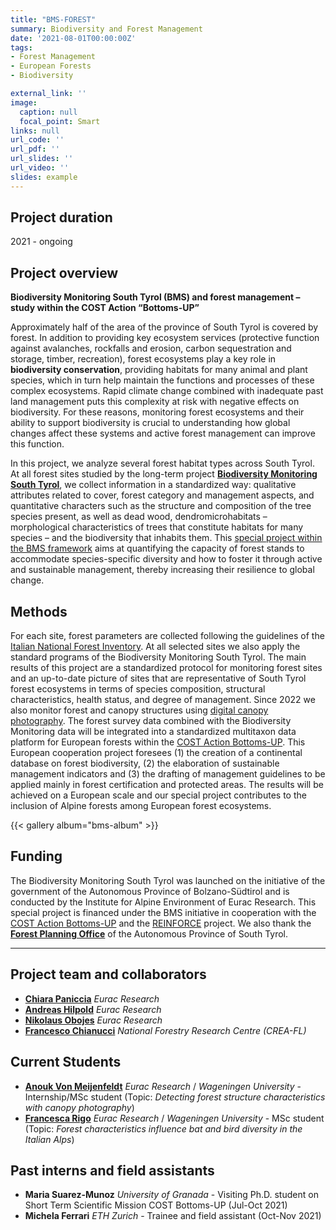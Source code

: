 ```yaml
---
title: "BMS-FOREST"
summary: Biodiversity and Forest Management
date: '2021-08-01T00:00:00Z'
tags: 
- Forest Management
- European Forests
- Biodiversity

external_link: ''
image:
  caption: null
  focal_point: Smart
links: null
url_code: ''
url_pdf: ''
url_slides: ''
url_video: ''
slides: example
---
```


## Project duration
2021 - ongoing


## Project overview
**Biodiversity Monitoring South Tyrol (BMS) and forest management – study within the COST Action “Bottoms-UP”**

Approximately half of the area of the province of South Tyrol is covered by forest. In addition to providing key ecosystem services (protective function against avalanches, rockfalls and erosion, carbon sequestration and storage, timber, recreation), forest ecosystems play a key role in **biodiversity conservation**, providing habitats for many animal and plant species, which in turn help maintain the functions and processes of these complex ecosystems. Rapid climate change combined with inadequate past land management puts this complexity at risk with negative effects on biodiversity. For these reasons, monitoring forest ecosystems and their ability to support biodiversity is crucial to understanding how global changes affect these systems and active forest management can improve this function.

In this project, we analyze several forest habitat types across South Tyrol. At all forest sites studied by the long-term project [**Biodiversity Monitoring South Tyrol**](https://biodiversity.eurac.edu/), we collect information in a standardized way: qualitative attributes related to cover, forest category and management aspects, and quantitative characters such as the structure and composition of the tree species present, as well as dead wood, dendromicrohabitats – morphological characteristics of trees that constitute habitats for many species – and the biodiversity that inhabits them. This [special project within the BMS framework](https://biodiversity.eurac.edu/biodiversity-and-forest-management-study-within-the-cost-action-bottoms-up/) aims at quantifying the capacity of forest stands to accommodate species-specific diversity and how to foster it through active and sustainable management, thereby increasing their resilience to global change.

## Methods

For each site, forest parameters are collected following the guidelines of the [Italian National Forest Inventory](https://www.inventarioforestale.org/). At all selected sites we also apply the standard programs of the Biodiversity Monitoring South Tyrol. The main results of this project are a standardized protocol for monitoring forest sites and an up-to-date picture of sites that are representative of South Tyrol forest ecosystems in terms of species composition, structural characteristics, health status, and degree of management. Since 2022 we also monitor forest and canopy structures using [digital canopy photography](https://cdnsciencepub.com/doi/10.1139/cjfr-2019-0055). The forest survey data combined with the Biodiversity Monitoring data will be integrated into a standardized multitaxon data platform for European forests within the [COST Action Bottoms-UP](https://www.bottoms-up.eu/it/). This European cooperation project foresees (1) the creation of a continental database on forest biodiversity, (2) the elaboration of sustainable management indicators and (3) the drafting of management guidelines to be applied mainly in forest certification and protected areas. The results will be achieved on a European scale and our special project contributes to the inclusion of Alpine forests among European forest ecosystems.

{{< gallery album="bms-album" >}}


## Funding

The Biodiversity Monitoring South Tyrol was launched on the initiative of the government of the Autonomous Province of Bolzano-Südtirol and is conducted by the Institute for Alpine Environment of Eurac Research. This special project is financed under the BMS initiative in cooperation with the [COST Action Bottoms-UP](https://www.bottoms-up.eu/it/) and the [REINFORCE](https://www.marco-mina.com/project/reinforce/) project. We also thank the [**Forest Planning Office**](https://www.provincia.bz.it/it/contatti.asp?orga_orgaid=970) of the Autonomous Province of South Tyrol.


-----------------------------

## Project team and collaborators

 - [**Chiara Paniccia**](https://www.eurac.edu/it/people/chiara-paniccia) _Eurac Research_
 - [**Andreas Hilpold**](https://www.eurac.edu/it/people/andreas-hilpold) _Eurac Research_
 - [**Nikolaus Obojes**](https://www.eurac.edu/en/people/nikolaus-obojes) _Eurac Research_
 - [**Francesco Chianucci**](https://canopyphotography.wordpress.com/about/) _National Forestry Research Centre (CREA-FL)_

## Current Students
- [**Anouk Von Meijenfeldt**](https://www.eurac.edu/en/people/anouk-francine-von-meijenfeldt) _Eurac Research_ / _Wageningen University_ - Internship/MSc student (Topic: _Detecting forest structure characteristics with canopy photography_)
- [**Francesca Rigo**](https://www.eurac.edu/it/people/francesca-rigo) _Eurac Research_ / _Wageningen University_ - MSc student (Topic: _Forest characteristics influence bat and bird diversity in the Italian Alps_)

## Past interns and field assistants

 - **Maria Suarez-Munoz** _University of Granada_ - Visiting Ph.D. student on Short Term Scientific Mission COST Bottoms-UP (Jul-Oct 2021)
 - **Michela Ferrari** _ETH Zurich_ - Trainee and field assistant (Oct-Nov 2021)


  
 


